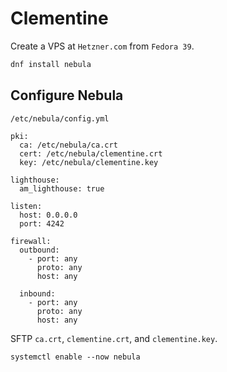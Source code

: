 # Clementine

Create a VPS at `Hetzner.com` from `Fedora 39`.

```sh
dnf install nebula
```

## Configure Nebula

`/etc/nebula/config.yml`

```
pki:
  ca: /etc/nebula/ca.crt
  cert: /etc/nebula/clementine.crt
  key: /etc/nebula/clementine.key

lighthouse:
  am_lighthouse: true

listen:
  host: 0.0.0.0
  port: 4242

firewall:
  outbound:
    - port: any
      proto: any
      host: any

  inbound:
    - port: any
      proto: any
      host: any
```

SFTP `ca.crt`, `clementine.crt`, and `clementine.key`.

```
systemctl enable --now nebula
```

